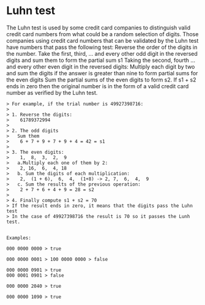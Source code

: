 # Luhn test

The Luhn test is used by some credit card companies to distinguish valid credit card numbers from what could be a random selection of digits.
Those companies using credit card numbers that can be validated by the Luhn test have numbers that pass the following test:
Reverse the order of the digits in the number.
Take the first, third, ... and every other odd digit in the reversed digits and sum them to form the partial sum s1
Taking the second, fourth ... and every other even digit in the reversed digits:
Multiply each digit by two and sum the digits if the answer is greater than nine to form partial sums for the even digits
Sum the partial sums of the even digits to form s2. 
If s1 + s2 ends in zero then the original number is in the form of a valid credit card number as verified by the Luhn test.

```
> For example, if the trial number is 49927398716:
>
> 1. Reverse the digits:
>    61789372994
>
> 2. The odd digits
>   Sum them
>    6 + 7 + 9 + 7 + 9 + 4 = 42 = s1
>
> 3. The even digits:
>    1,  8,  3,  2,  9
>   a.Multiply each one of them by 2:
>    2, 16,  6,  4, 18
>   b. Sum the digits of each multiplication:
>    2,  (1 + 6),  6,  4,  (1+8) -> 2, 7,  6,  4,  9
>   c. Sum the results of the previous operation:
>    2 + 7 + 6 + 4 + 9 = 28 = s2
>
> 4. Finally compute s1 + s2 = 70
> If the result ends in zero, it means that the digits pass the Luhn test
> In the case of 49927398716 the result is 70 so it passes the Lunh test.


Examples:

000 0000 0000 > true

000 0000 0001 > 100 0000 0000 > false

000 0000 0901 > true
000 0001 0901 > false

000 0000 2040 > true 

000 0000 1090 > true 

